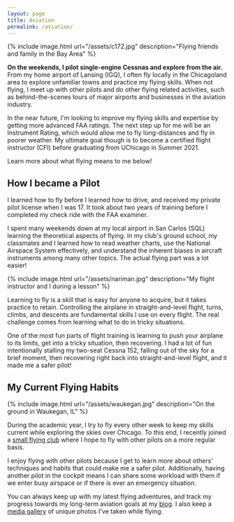 ```yaml
---
layout: page
title: Aviation
permalink: /aviation/
---
```


{% include image.html url="/assets/c172.jpg" description="Flying friends and family in the Bay Area" %}


**On the weekends, I pilot single-engine Cessnas and explore from the air.** From my home airport of Lansing (IGQ), I often fly locally in the Chicagoland area to explore unfamiliar towns and practice my flying skills. When not flying, I meet up with other pilots and do other flying related activities, such as behind-the-scenes tours of major airports and businesses in the aviation industry. 

In the near future, I'm looking to improve my flying skills and expertise by getting more advanced FAA ratings. The next step up for me will be an Instrument Rating, which would allow me to fly long-distances and fly in poorer weather. My ultimate goal though is to become a certified flight instructor (CFI) before graduating from UChicago in Summer 2021. 

Learn more about what flying means to me below!

## How I became a Pilot
I learned how to fly before I learned how to drive, and received my private pilot license when I was 17. It took about two years of training before I completed my check ride with the FAA examiner. 

I spent many weekends down at my local airport in San Carlos (SQL) learning the theoretical aspects of flying. In my club's ground school, my classmates and I learned how to read weather charts, use the National Airspace System effectively, and understand the inherent biases in aircraft instruments among many other topics. The actual flying part was a lot easier! 

{% include image.html url="/assets/nariman.jpg" description="My flight instructor and I during a lesson" %}

Learning to fly is a skill that is easy for anyone to acquire, but it takes practice to retain. Controlling the airplane in straight-and-level flight, turns, climbs, and descents are fundamental skills I use on every flight. The real challenge comes from learning what to do in tricky situations.

One of the most fun parts of flight training is learning to push your airplane to its limits, get into a tricky situation, then recovering. I had a lot of fun intentionally stalling my two-seat Cessna 152, falling out of the sky for a brief moment, then recovering right back into straight-and-level flight, and it made me a safer pilot!

## My Current Flying Habits

{% include image.html url="/assets/waukegan.jpg" description="On the ground in Waukegan, IL" %}

During the academic year, I try to fly every other week to keep my skills current while exploring the skies over Chicago. To this end, I recently joined a [small flying club](https://www.facebook.com/RPMflyingclub/) where I hope to fly with other pilots on a more regular basis.

I enjoy flying with other pilots because I get to learn more about others' techniques and habits that could make me a safer pilot. Additionally, having another pilot in the cockpit means I can share some workload with them if we enter busy airspace or if there is ever an emergency situation. 

You can always keep up with my latest flying adventures, and track my progress towards my long-term aviation goals at my [blog](../). I also keep a [media gallery](../aviation/media-gallery) of unique photos I've taken while flying.